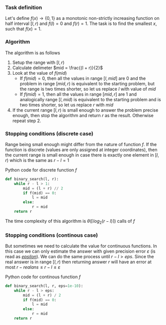 ### Task definition

Let's define $f(x) \rightarrow \{0, 1\}$ as a monotonic non-strictly increasing function on half interval $[l, r)$ and $f(l) = 0$ and $f(r) = 1$.  The task is to find the smallest $x$, such that $f(x) = 1$.

### Algorithm

The algorithm is as follows
1. Setup the range with $[l, r)$
1. Calculate delimeter $mid = \frac{(l + r)}{2}$
1. Look at the value of $f(mid)$
	- If $f(mid) = 0$, then all the values in range $[l, mid]$ are $0$ and the problem in range $[mid, r)$ is equivalent to the starting problem, but the range is two times shorter, so let us replace $l$ with value of $mid$
	- If $f(mid) = 1$, then all the values in range $[mid, r]$ are 1 and analogically range $[l, mid)$ is equivalent to the starting problem and is two times shorter, so let us replace $r$ with $mid$
1. If the current range $[l, r)$ is small enough to answer the problem precise enough, then stop the algorithm and return $r$ as the result. Otherwise repeat step 2.

### Stopping conditions (discrete case)

Range being small enough might differ from the nature of function $f$. If the function is discrete (values are only assigned at integer coordinates), then the current range is small enough in case there is exactly one element in $[l, r)$ which is the same as $r - l = 1$

Python code for discrete function $f$
```python
def binary_search(l, r):
	while r - l > 1:
		mid = (l + r) // 2
		if f(mid) == 0:
			l = mid
		else:
			r = mid
	return r
```
The time complexity of this algorithm is $\theta(\lceil log_2(r - l)\rceil)$ calls of $f$

### Stopping conditions (continous case)

But sometimes we need to calculate the value for continuous functions. In this case we can only estimate the answer with given precision error $\varepsilon$ (is read as _[epsilon](https://en.wikipedia.org/wiki/Epsilon)_). We can do the same process until $r - l > eps$. Since the real answer is in range $[l, r)$ then returning answer $r$ will have an error at most $r - realans \leq r - l \leq \varepsilon$

Python code for continous function $f$
```python
def binary_search(l, r, eps=1e-10):
	while r - l > eps:
		mid = (l + r) / 2
		if f(mid) == 0:
			l = mid
		else:
			r = mid
	return r
```